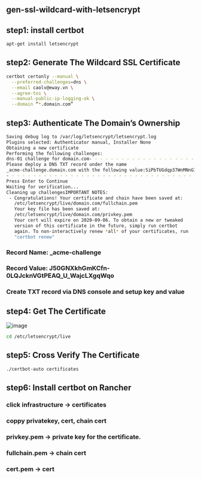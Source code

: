 ## gen-ssl-wildcard-with-letsencrypt
## step1: install certbot
```bash
apt-get install letsencrypt
```
## step2: Generate The Wildcard SSL Certificate
```bash
certbot certonly --manual \
  --preferred-challenges=dns \
  --email caolv@eway.vn \
  --agree-tos \
  --manual-public-ip-logging-ok \
  --domain “*.domain.com”
```
## step3: Authenticate The Domain’s Ownership
```bash
Saving debug log to /var/log/letsencrypt/letsencrypt.log
Plugins selected: Authenticator manual, Installer None
Obtaining a new certificate
Performing the following challenges:
dns-01 challenge for domain.com- - - - - - - - - - - - - - - - - - - - - - - - - - - - - - - - - - - - - - - -
Please deploy a DNS TXT record under the name
_acme-challenge.domain.com with the following value:SiPbTUGdqp37WnMNnG17N4qoZEVIiuO_MivrrhYmW-YBefore continuing, verify the record is deployed.
- - - - - - - - - - - - - - - - - - - - - - - - - - - - - - - - - - - - - - - -
Press Enter to Continue
Waiting for verification...
Cleaning up challengesIMPORTANT NOTES:
 - Congratulations! Your certificate and chain have been saved at:
   /etc/letsencrypt/live/domain.com/fullchain.pem
   Your key file has been saved at:
   /etc/letsencrypt/live/domain.com/privkey.pem
   Your cert will expire on 2020-09-06. To obtain a new or tweaked
   version of this certificate in the future, simply run certbot
   again. To non-interactively renew *all* of your certificates, run
   "certbot renew"
```
### Record Name: _acme-challenge
### Record Value: J50GNXkhGmKCfn-0LQJcknVGtPEAQ_U_WajcLXgqWqo
### Create TXT record via DNS console and setup key and value

## step4: Get The Certificate
![image](https://user-images.githubusercontent.com/53284451/118622121-32aafc80-b7f1-11eb-9aa0-153d164e578f.png)

```bash
cd /etc/letsencrypt/live
```

## step5: Cross Verify The Certificate
```bash
./certbot-auto certificates
```
## step6: Install certbot on Rancher
### click infrastructure -> certificates
### coppy privatekey, cert, chain cert
### privkey.pem -> private key for the certificate.
### fullchain.pem -> chain cert
### cert.pem -> cert
